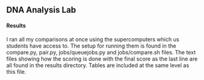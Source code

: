 ## DNA Analysis Lab

#### Results
I ran all my comparisons at once using the supercomputers which us students have
access to. The setup for running them is found in the compare.py, pair.py,
jobs/queuejobs.py and jobs/compare.sh files. The text files showing how the
scoring is done with the final score as the last line are all found in the
results directory. Tables are included at the same level as this file.
